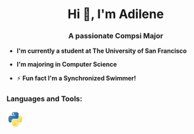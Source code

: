 <h1 align="center">Hi 👋, I'm Adilene</h1>
<h3 align="center">A passionate Compsi Major</h3>

- **I'm currently a student at The University of San Francisco**

- **I'm majoring in Computer Science**

- ⚡ **Fun fact I'm a Synchronized Swimmer!**

<h3 align="left">Languages and Tools:</h3>
<p align="left"> <a href="https://www.python.org" target="_blank" rel="noreferrer"> <img src="https://raw.githubusercontent.com/devicons/devicon/master/icons/python/python-original.svg" alt="python" width="40" height="40"/> </a> </p>

